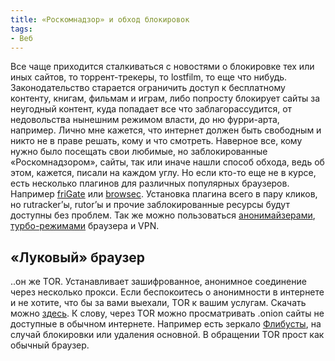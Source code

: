 ```yaml
---
title: «Роскомнадзор» и обход блокировок
tags:
- Веб
---
```


Все чаще приходится сталкиваться с новостями о блокировке тех или иных сайтов, то торрент-трекеры, то lostfilm, то еще что нибудь. Законодательство старается ограничить доступ к бесплатному контенту, книгам, фильмам и играм, либо попросту блокирует сайты за неугодный контент, куда попадает все что заблагорассудится, от недовольства нынешним режимом власти, до ню фурри-арта, например. Лично мне кажется, что интернет должен быть свободным и никто не в праве решать, кому и что смотреть.
Наверное все, кому нужно было посещать свои любимые, но заблокированные «Роскомнадзором», сайты, так или иначе нашли способ обхода, ведь об этом, кажется, писали на каждом углу. Но если кто-то еще не в курсе, есть несколько плагинов для различных популярных браузеров. Например [friGate][1] или [browsec][2]. Установка плагина всего в пару кликов, но rutracker’ы, rutor’ы и прочие заблокированные ресурсы будут доступны без проблем. Так же можно пользоваться [анонимайзерами][3], [турбо-режимами][4] браузера и VPN.

<!-- more -->

## «Луковый» браузер

..он же TOR. Устанавливает зашифрованное, анонимное соединение через несколько прокси. Если беспокоитесь о анонимности в интернете и не хотите, что бы за вами выехали, TOR к вашим услугам. Скачать можно [здесь][5]. К слову, через TOR можно просматривать .onion сайты не доступные в обычном интернете. Например есть зеркало [Флибусты][6], на случай блокировки или удаления основной. В обращении TOR прост как обычный браузер.

[1]:    https://fri-gate.org/ru
[2]:    https://browsec.com/en/
[3]:    http://hideme.ru/
[4]:    https://chrome.google.com/webstore/detail/data-saver/pfmgfdlgomnbgkofeojodiodmgpgmkac
[5]:    https://www.torproject.org/projects/torbrowser.html.en
[6]:    http://flibustahezeous3.onion/
